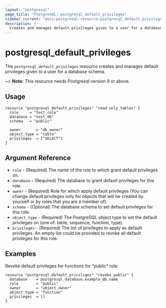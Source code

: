 ```yaml
---
layout: "postgresql"
page_title: "PostgreSQL: postgresql_default_privileges"
sidebar_current: "docs-postgresql-resource-postgresql_default_privileges"
description: |-
  Creates and manages default privileges given to a user for a database schema.
---
```


# postgresql\_default\_privileges

The ``postgresql_default_privileges`` resource creates and manages default privileges given to a user for a database schema.

~> **Note:** This resource needs Postgresql version 9 or above.

## Usage

```hcl
resource "postgresql_default_privileges" "read_only_tables" {
  role     = "test_role"
  database = "test_db"
  schema   = "public"

  owner       = "db_owner"
  object_type = "table"
  privileges  = ["SELECT"]
}
```

## Argument Reference

* `role` - (Required) The name of the role to which grant default privileges on.
* `database` - (Required) The database to grant default privileges for this role.
* `owner` - (Required) Role for which apply default privileges (You can change default privileges only for objects that will be created by yourself or by roles that you are a member of).
* `schema` - (Optional) The database schema to set default privileges for this role.
* `object_type` - (Required) The PostgreSQL object type to set the default privileges on (one of: table, sequence, function, type).
* `privileges` - (Required) The list of privileges to apply as default privileges. An empty list could be provided to revoke all default privileges for this role.


## Examples

Revoke default privileges for functions for "public" role:

```hcl
resource "postgresql_default_priviliges" "revoke_public" {
  database    = postgresql_database.example_db.name
  role        = "public"
  owner       = "object_owner"
  object_type = "function"
  privileges  = []
}
```
